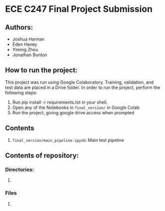 # ECE C247 Final Project Submission

## Authors:

* Joshua Hannan
* Eden Haney
* Yiming Zhou
* Jonathan Bunton

## How to run the project:

This project was run using Google Colaboratory. Training, validation, and test data are placed in a Drive folder.
In order to run the project, perform the following steps:

1. Run pip install -r requirements.txt in your shell.
2. Open any of the Notebooks in `final_version/` in Google Colab
3. Run the project, giving google drive access when prompted

## Contents 

1. `final_version/main_pipeline.ipynb`: Main test pipeline

## Contents of repository:

### Directories:

1. 

### Files

1. 
